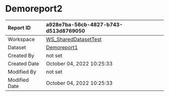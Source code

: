 



# Demoreport2

|Report ID|a928e7ba-56cb-4827-b743-d513d8769050|
| :--- | :--- |
|Workspace|[WS_SharedDatasetTest](../Workspaces/WS_SharedDatasetTest.md)|
|Dataset|[Demoreport1](../Datasets/Demoreport1.md)|
|Created By|not set|
|Created Date|October 04, 2022 10:25:33|
|Modified By|not set|
|Modified Date|October 04, 2022 10:25:33|

